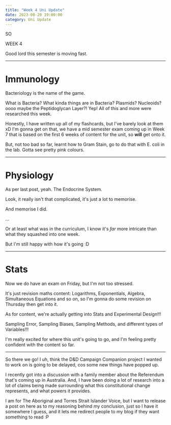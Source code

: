 ```yaml
---
title: "Week 4 Uni Update"
date: 2023-08-20 19:00:00
category: Uni Update
---
```


SO

WEEK 4

Good lord this semester is moving fast.

---
# Immunology
Bacteriology is the name of the game.

What is Bacteria? What kinda things are in Bacteria? Plasmids? Nucleoids? oooo maybe the Peptidoglycan Layer?! Yep! All of this and more were researched this week.

Honestly, I have written up all of my flashcards, but I've barely look at them xD
I'm gonna get on that, we have a mid semester exam coming up in Week 7 that is based on the first 6 weeks of content for the unit, so **will** get onto it.

But, not too bad so far, learnt how to Gram Stain, go to do that with E. coli in the lab. Gotta see pretty pink colours.

---
# Physiology
As per last post, yeah. The Endocrine System.

Look, it really isn't that complicated, it's just a lot to memorise.

And memorise I did.

...

Or at least what was in the curriculum, I know it's *far* more intricate than what they squashed into one week.

But I'm still happy with how it's going :D

---
# Stats
Now we do have an exam on Friday, but I'm not too stressed.

It's just revision maths content: Logarithms, Exponentials, Algebra, Simultaneous Equations and so on, so I'm gonna do some revision on Thursday then get into it.

As for content, we're actually getting into Stats and Experimental Design!!!

Sampling Error, Sampling Biases, Sampling Methods, and different types of Variables!!!

I'm really excited for where this unit's going to go, and I'm feeling pretty confident with the content so far.

---
So there we go! I uh, think the D&D Campaign Companion project I wanted to work on is going to be delayed, cos some new things have popped up.

I recently got into  a discussion with a family member about the Referendum that's coming up in Australia. And, I have been doing a lot of research into a lot of claims being made surrounding what this constitutional change represents, and what powers it provides.

I am for The Aboriginal and Torres Strait Islander Voice, but I want to release a post on here as to my reasoning behind my conclusion, just so I have it somewhere I guess, and it lets me redirect people to my blog if they want something to read :P

